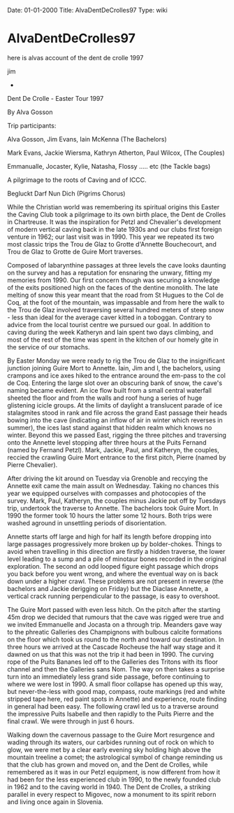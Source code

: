 Date: 01-01-2000
Title: AlvaDentDeCrolles97
Type: wiki


AlvaDentDeCrolles97 
===================





here is alvas account of the dent de crolle 1997

jim





-   

Dent De Crolle - Easter Tour 1997

By Alva Gosson

Trip participants:

Alva Gosson, Jim Evans, Iain McKenna (The Bachelors)

Mark Evans, Jackie Wiersma, Kathryn Atherton, Paul Wilcox, (The Couples)

Emmanualle, Jocaster, Kylie, Natasha, Flossy ….. etc (the Tackle bags)

A pilgrimage to the roots of Caving and of ICCC.

Begluckt Darf Nun Dich (Pigrims Chorus)

While the Christian world was remembering its spiritual origins this
Easter the Caving Club took a pilgrimage to its own birth place, the
Dent de Crolles in Chartreuse. It was the inspiration for Petzl and
Chevalier's development of modern vertical caving back in the late 1930s
and our clubs first foreign venture in 1962; our last visit was in 1990.
This year we repeated its two most classic trips the Trou de Glaz to
Grotte d'Annette Bouchecourt, and Trou de Glaz to Grotte de Guire Mort
traverses.

Composed of labarynthine passages at three levels the cave looks
daunting on the survey and has a reputation for ensnaring the unwary,
fitting my memories from 1990. Our first concern though was securing a
knowledge of the exits positioned high on the faces of the dentine
monolith. The late melting of snow this year meant that the road from St
Hugues to the Col de Coq, at the foot of the mountain, was impassable
and from here the walk to the Trou de Glaz involved traversing several
hundred meters of steep snow - less than ideal for the average caver
kitted in a toboggan. Contrary to advice from the local tourist centre
we pursued our goal. In addition to caving during the week Katheryn and
Iain spent two days climbing, and most of the rest of the time was spent
in the kitchen of our homely gite in the service of our stomachs.

By Easter Monday we were ready to rig the Trou de Glaz to the
insignificant junction joining Guire Mort to Annette. Iain, Jim and I,
the bachelors, using crampons and ice axes hiked to the entrance around
the em-pass to the col de Coq. Entering the large slot over an obscuring
bank of snow, the cave's naming became evident. An ice flow built from a
small central waterfall sheeted the floor and from the walls and roof
hung a series of huge glistening icicle groups. At the limits of
daylight a translucent parade of ice stalagmites stood in rank and file
across the grand East passage their heads bowing into the cave
(indicating an inflow of air in winter which reverses in summer), the
ices last stand against that hidden realm which knows no winter. Beyond
this we passed East, rigging the three pitches and traversing onto the
Annette level stopping after three hours at the Puits Fernand (named by
Fernand Petzl). Mark, Jackie, Paul, and Katheryn, the couples, reccied
the crawling Guire Mort entrance to the first pitch, Pierre (named by
Pierre Chevalier).

After driving the kit around on Tuesday via Grenoble and reccying the
Annette exit came the main assult on Wednesday. Taking no chances this
year we equipped ourselves with compasses and photocopies of the survey.
Mark, Paul, Katheryn, the couples minus Jackie put off by Tuesdays trip,
undertook the traverse to Annette. The bachelors took Guire Mort. In
1990 the former took 10 hours the latter some 12 hours. Both trips were
washed aground in unsettling periods of disorientation.

Annette starts off large and high for half its length before dropping
into large passages progressively more broken up by bolder-chokes.
Things to avoid when travelling in this direction are firstly a hidden
traverse, the lower level leading to a sump and a pile of minotaur bones
recorded in the original exploration. The second an odd looped figure
eight passage which drops you back before you went wrong, and where the
eventual way on is back down under a higher crawl. These problems are
not present in reverse (the bachelors and Jackie derigging on Friday)
but the Diaclase Annette, a vertical crack running perpendicular to the
passage, is easy to overshoot.

The Guire Mort passed with even less hitch. On the pitch after the
starting 45m drop we decided that rumours that the cave was rigged were
true and we invited Emmanuelle and Jocasta on a through trip. Meanders
gave way to the phreatic Galleries des Champignons with bulbous calcite
formations on the floor which took us round to the north and toward our
destination. In three hours we arrived at the Cascade Rocheuse the half
way stage and it dawned on us that this was not the trip it had been in
1990. The curving rope of the Puits Bananes led off to the Galleries des
Tritons with its floor channel and then the Galleries sans Nom. The way
on then takes a surprise turn into an immediately less grand side
passage, before continuing to where we were lost in 1990. A small floor
collapse has opened up this way, but never-the-less with good map,
compass, route markings (red and white stripped tape here, red paint
spots in Annette) and experience, route finding in general had been
easy. The following crawl led us to a traverse around the impressive
Puits Isabelle and then rapidly to the Puits Pierre and the final crawl.
We were through in just 6 hours.

Walking down the cavernous passage to the Guire Mort resurgence and
wading through its waters, our carbides running out of rock on which to
glow, we were met by a clear early evening sky holding high above the
mountain treeline a comet; the astrological symbol of change reminding
us that the club has grown and moved on, and the Dent de Crolles, while
remembered as it was in our Petzl equipment, is now different from how
it had been for the less experienced club in 1990, to the newly founded
club in 1962 and to the caving world in 1940. The Dent de Crolles, a
striking parallel in every respect to Migovec, now a monument to its
spirit reborn and living once again in Slovenia.







